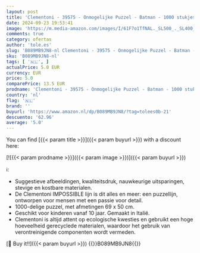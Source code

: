```yaml
---
layout: post
title: 'Clementoni - 39575 - Onmogelijke Puzzel - Batman - 1000 stukjes - Made in Italy  legpuzzel voor volwassenen en kinderen  vanaf 10 jaar'
date: 2024-09-23 19:53:41
image: 'https://m.media-amazon.com/images/I/61F7o1TfNAL._SL500_._SL400_.jpg'
comments: true
category: ofertas
author: 'tole.es'
slug: 'B089MB9JN8-nl Clementoni - 39575 - Onmogelijke Puzzel - Batman - 1000...'
sku: 'B089MB9JN8-nl'
tags: [ '🇳🇱', ]
actualPrice: 5.0 EUR
currency: EUR
price: 5.0
comparePrice: 13.5 EUR
prodname: 'Clementoni - 39575 - Onmogelijke Puzzel - Batman - 1000 stukjes - Made in Italy  legpuzzel voor volwassenen en kinderen  vanaf 10 jaar'
country: 'nl'
flag: '🇳🇱'
brand: ''
buyurl: 'https://www.amazon.nl/dp/B089MB9JN8/?tag=tolees0b-21'
descuento: '62.96'
average: '5.0'
---
```


You can find [{{< param title >}}]({{< param buyurl >}}) with a discount here:

[![{{< param prodname >}}]({{< param image >}})]({{< param buyurl >}})

ℹ️:

- Suggestieve afbeeldingen, kwaliteitsdruk, nauwkeurige uitsparingen, stevige en kostbare materialen.
- De Clementoni IMPOSSIBLE lijn is dit alles en meer: een puzzellijn, ontworpen voor mensen met een passie voor detail.
- 1000-delige puzzel, met afmetingen 69 x 50 cm.
- Geschikt voor kinderen vanaf 10 jaar. Gemaakt in Italië.
- Clementoni is altijd attent op ecologische kwesties en gebruikt een hoge hoeveelheid gerecyclede materialen, waardoor het gebruik van verontreinigende componenten wordt vermeden.

[🛒 Buy it!!]({{< param buyurl >}})
{{<world>}}B089MB9JN8{{</world>}}
